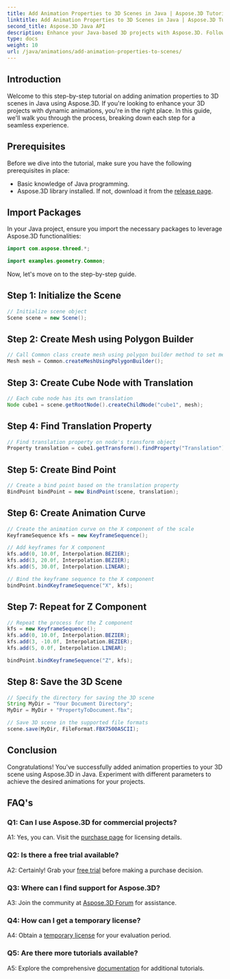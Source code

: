 ```yaml
---
title: Add Animation Properties to 3D Scenes in Java | Aspose.3D Tutorial
linktitle: Add Animation Properties to 3D Scenes in Java | Aspose.3D Tutorial
second_title: Aspose.3D Java API
description: Enhance your Java-based 3D projects with Aspose.3D. Follow our tutorial to add animation properties seamlessly.
type: docs
weight: 10
url: /java/animations/add-animation-properties-to-scenes/
---
```

## Introduction

Welcome to this step-by-step tutorial on adding animation properties to 3D scenes in Java using Aspose.3D. If you're looking to enhance your 3D projects with dynamic animations, you're in the right place. In this guide, we'll walk you through the process, breaking down each step for a seamless experience.

## Prerequisites

Before we dive into the tutorial, make sure you have the following prerequisites in place:

- Basic knowledge of Java programming.
- Aspose.3D library installed. If not, download it from the [release page](https://releases.aspose.com/3d/java/).

## Import Packages

In your Java project, ensure you import the necessary packages to leverage Aspose.3D functionalities:

```java
import com.aspose.threed.*;

import examples.geometry.Common;
```

Now, let's move on to the step-by-step guide.

## Step 1: Initialize the Scene

```java
// Initialize scene object
Scene scene = new Scene();
```

## Step 2: Create Mesh using Polygon Builder

```java
// Call Common class create mesh using polygon builder method to set mesh instance
Mesh mesh = Common.createMeshUsingPolygonBuilder();
```

## Step 3: Create Cube Node with Translation

```java
// Each cube node has its own translation
Node cube1 = scene.getRootNode().createChildNode("cube1", mesh);
```

## Step 4: Find Translation Property

```java
// Find translation property on node's transform object
Property translation = cube1.getTransform().findProperty("Translation");
```

## Step 5: Create Bind Point

```java
// Create a bind point based on the translation property
BindPoint bindPoint = new BindPoint(scene, translation);
```

## Step 6: Create Animation Curve

```java
// Create the animation curve on the X component of the scale
KeyframeSequence kfs = new KeyframeSequence();

// Add keyframes for X component
kfs.add(0, 10.0f, Interpolation.BEZIER);
kfs.add(3, 20.0f, Interpolation.BEZIER);
kfs.add(5, 30.0f, Interpolation.LINEAR);

// Bind the keyframe sequence to the X component
bindPoint.bindKeyframeSequence("X", kfs);
```

## Step 7: Repeat for Z Component

```java
// Repeat the process for the Z component
kfs = new KeyframeSequence();
kfs.add(0, 10.0f, Interpolation.BEZIER);
kfs.add(3, -10.0f, Interpolation.BEZIER);
kfs.add(5, 0.0f, Interpolation.LINEAR);

bindPoint.bindKeyframeSequence("Z", kfs);
```

## Step 8: Save the 3D Scene

```java
// Specify the directory for saving the 3D scene
String MyDir = "Your Document Directory";
MyDir = MyDir + "PropertyToDocument.fbx";

// Save 3D scene in the supported file formats
scene.save(MyDir, FileFormat.FBX7500ASCII);
```

## Conclusion

Congratulations! You've successfully added animation properties to your 3D scene using Aspose.3D in Java. Experiment with different parameters to achieve the desired animations for your projects.

## FAQ's

### Q1: Can I use Aspose.3D for commercial projects?

A1: Yes, you can. Visit the [purchase page](https://purchase.aspose.com/buy) for licensing details.

### Q2: Is there a free trial available?

A2: Certainly! Grab your [free trial](https://releases.aspose.com/) before making a purchase decision.

### Q3: Where can I find support for Aspose.3D?

A3: Join the community at [Aspose.3D Forum](https://forum.aspose.com/c/3d/18) for assistance.

### Q4: How can I get a temporary license?

A4: Obtain a [temporary license](https://purchase.aspose.com/temporary-license/) for your evaluation period.

### Q5: Are there more tutorials available?

A5: Explore the comprehensive [documentation](https://reference.aspose.com/3d/java/) for additional tutorials.
